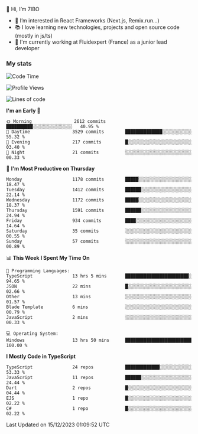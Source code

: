 👋 Hi, I’m 7IBO

- 👀 I’m interested in React Frameworks (Next.js, Remix.run...)
- 📚 I love learning new technologies, projects and open source code (mostly in js/ts)
- 💼 I'm currently working at Fluidexpert (France) as a junior lead developer

### My stats
<!--START_SECTION:waka-->
![Code Time](http://img.shields.io/badge/Code%20Time-359%20hrs%2037%20mins-blue)

![Profile Views](http://img.shields.io/badge/Profile%20Views-0-blue)

![Lines of code](https://img.shields.io/badge/From%20Hello%20World%20I%27ve%20Written-7.4%20million%20lines%20of%20code-blue)

**I'm an Early 🐤** 

```text
🌞 Morning                2612 commits        ██████████░░░░░░░░░░░░░░░   40.95 % 
🌆 Daytime                3529 commits        ██████████████░░░░░░░░░░░   55.32 % 
🌃 Evening                217 commits         █░░░░░░░░░░░░░░░░░░░░░░░░   03.40 % 
🌙 Night                  21 commits          ░░░░░░░░░░░░░░░░░░░░░░░░░   00.33 % 
```
📅 **I'm Most Productive on Thursday** 

```text
Monday                   1178 commits        █████░░░░░░░░░░░░░░░░░░░░   18.47 % 
Tuesday                  1412 commits        ██████░░░░░░░░░░░░░░░░░░░   22.14 % 
Wednesday                1172 commits        █████░░░░░░░░░░░░░░░░░░░░   18.37 % 
Thursday                 1591 commits        ██████░░░░░░░░░░░░░░░░░░░   24.94 % 
Friday                   934 commits         ████░░░░░░░░░░░░░░░░░░░░░   14.64 % 
Saturday                 35 commits          ░░░░░░░░░░░░░░░░░░░░░░░░░   00.55 % 
Sunday                   57 commits          ░░░░░░░░░░░░░░░░░░░░░░░░░   00.89 % 
```


📊 **This Week I Spent My Time On** 

```text
💬 Programming Languages: 
TypeScript               13 hrs 5 mins       ████████████████████████░   94.65 % 
JSON                     22 mins             █░░░░░░░░░░░░░░░░░░░░░░░░   02.66 % 
Other                    13 mins             ░░░░░░░░░░░░░░░░░░░░░░░░░   01.57 % 
Blade Template           6 mins              ░░░░░░░░░░░░░░░░░░░░░░░░░   00.79 % 
JavaScript               2 mins              ░░░░░░░░░░░░░░░░░░░░░░░░░   00.33 % 

💻 Operating System: 
Windows                  13 hrs 50 mins      █████████████████████████   100.00 % 
```

**I Mostly Code in TypeScript** 

```text
TypeScript               24 repos            █████████████░░░░░░░░░░░░   53.33 % 
JavaScript               11 repos            ██████░░░░░░░░░░░░░░░░░░░   24.44 % 
Dart                     2 repos             █░░░░░░░░░░░░░░░░░░░░░░░░   04.44 % 
EJS                      1 repo              █░░░░░░░░░░░░░░░░░░░░░░░░   02.22 % 
C#                       1 repo              █░░░░░░░░░░░░░░░░░░░░░░░░   02.22 % 
```




 Last Updated on 15/12/2023 01:09:52 UTC
<!--END_SECTION:waka-->
